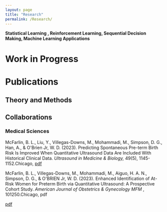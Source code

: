 ```yaml
---
layout: page
title: "Research"
permalink: /Research/
---
```

**Statistical Learning , Reinforcement Learning, Sequential Decision Making,  Machine Learning Applications**
<br/>

<html>
<body>

<h1>Work in Progress</h1>
<h1>Publications</h1>
<h2>Theory and Methods</h2>
<h2>Collaborations</h2>
<h3>Medical Sciences</h3>
<p>McFarlin, B. L., Liu, Y., Villegas-Downs, M., Mohammadi, M., Simpson, D. G., Han, A., & O'Brien Jr, W. D. (2023). Predicting Spontaneous Pre-term Birth Risk Is Improved When Quantitative Ultrasound Data Are Included With Historical Clinical Data. <i>Ultrasound in Medicine & Biology,</i> 49(5), 1145-1152.Chicago, <a href="https://www.sciencedirect.com/science/article/abs/pii/S0301562922006834" target="_blank"> pdf</a>  </p>

<p>McFarlin, B. L., Villegas-Downs, M., Mohammadi, M., Aiguo, H. A. N., Simpson, D. G., & O'BRIEN Jr, W. D. (2023). Enhanced Identification of At-Risk Women for Preterm Birth via Quantitative Ultrasound: A Prospective Cohort Study. <i>American Journal of Obstetrics & Gynecology MFM </i>, 101250.Chicago, pdf</p> <a href="https://www.sciencedirect.com/science/article/abs/pii/S2589933323003920" target="_blank"> pdf</a>  </p>

</body>
</html>
